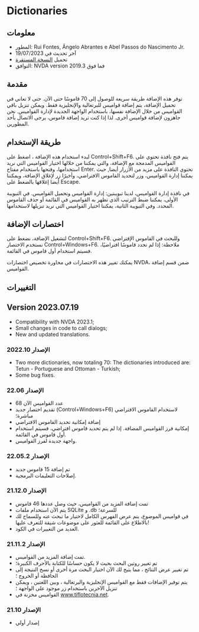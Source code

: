 # Dictionaries


## معلومات
* المطور: Rui Fontes, Ângelo Abrantes e Abel Passos do Nascimento Jr.
* آخر تحديث في 19/07/2023
* تحميل [النسخة المستقرة][1]
* التوافق: NVDA version 2019.3 فما فوق


## مقدمة
توفر هذه الإضافة طريقة سريعة للوصول إلى 70 قاموسًا حتى الآن.
حتى لا تعاني في تحميل الإضافة، يتم إضافة قواميس للبرتغالية والإنجليزية فقط.
ويمكن تنزيل باقي القواميس من خلال الإضافة نفسها، باستخدام الواجهة الجديدة لإدارة القواميس.
نحن جاهزون لإضافة قواميس أخرى. لذا إذا كنت تريد إضافة قاموس، يرجى الاتصال بأحد المطورين.


## طريقة الإستخدام

لبدء استخدام هذه الإضافة ، اضغط على Control+Shift+F6.
يتم فتح نافذة تحتوي على القواميس المدمجة مع الإضافة، والتي يمكننا من خلالها اختيار القواميس التي نريد استخدامها، وفتحها باستخدام مفتاح Enter.
تحتوي النافذة على مزيد من الأزرار أيضا, حيث يمكننا إدارة القواميس، وزر لتحديد القاموس الافتراضي، وأخيرًا زر لإغلاق الإضافة، ويمكننا أيضا إغلاقها بالضغط على Escape.

في نافذة إدارة القواميس، لدينا تبويبتين: إدارة القواميس وتحميل القواميس.
في التبويبة الأولى، يمكننا ضبط الترتيب الذي تظهر به القواميس في القائمة أو حذف القاموس المحدد.
وفي التبويبة الثانية، يمكننا اختيار القواميس التي نريد تنزيلها لاستخدامها.


## اختصارات الإضافة
لتشغيل الإضافة، نضغط على Control+Shift+F6.
وللبحث في القاموس الإفتراضي نستخدم الاختصار Control+Windows+F6.
ملاحظة: إذا لم تحدد قاموسًا افتراضيًا، فسيتم استخدام أول قاموس في القائمة.

يمكنك تغيير هذه الاختصارات في محاورة تخصيص اختصارات NVDA، ضمن قسم إضافة القواميس.


## التغييرات


## Version 2023.07.19
* Compatibility with NVDA 2023.1;
* Small changes in code to call dialogs;
* New and updated translations.

### الإصدار 2022.10
* Two more dictionaries, now totaling 70:
	The dictionaries introduced are: Tetun - Portuguese and Ottoman - Turkish;
* Some bug fixes.

### الإصدار 22.06
* عدد القواميس الآن 68
* تقديم اختصار جديد (Control+Windows+F6) لاستخدام القاموس الافتراضي مباشرة؛
*  إضافة إمكانية تحديد القاموس الافتراضي
* إمكانية فرز القواميس المضافة. إذا لم يتم تحديد قاموس افتراضي، فسيتم استخدام أول قاموس في القائمة.
* واجهة جديدة لفرز القواميس.

### الإصدار 22.05.2
* تم إضافة 15 قاموس جديد
* إصلاحات التعليمات البرمجية.

### الإصدار 21.12.0
* تمت إضافة المزيد من القواميس، حيث وصل عددها 46 قاموس
* يتم الآن استخدام ملفات SQLite و .db للسرعة؛
* في قواميس الموضوع، يتم عرض الفهرس الكامل لاختيار ما تبحث عنه وللسماح لك بالاطلاع على القائمة للعثور على موضوعات شيقة للتعرف عليها!
* العديد من التغييرات في الكود.

### الإصدار 21.11.2
* تمت إضافة المزيد من القواميس.
* تم تغيير روتين البحث بحيث لا يكون حساسًا للكتابة بالأحرف الكبيرة؛
* تم تغيير عرض النتائج ، مما يتيح لك الآن اختيار البحث مرة أخرى أو نسخ النتيجة إلى الحافظة أو الخروج ؛
* يتم توفير الإضافات فقط مع القواميس الإنجليزية والبرتغالية ، وبين اللغتين ، ويمكن تنزيل الآخرين باستخدام زر موجود على الواجهة ؛
* القواميس مخزنة في www.tiflotecnia.net.

### الإصدار 21.10
* إصدار أولي

[1]: https://github.com/ruifontes/Dictionaries/releases/download/2023.07.19/dictionaries-2023.07.19.nvda-addon


